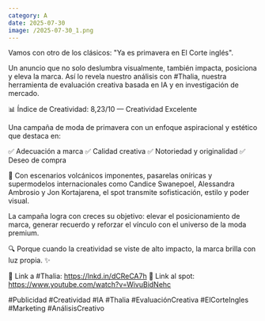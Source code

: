 ```yaml
--- 
category: A 
date: 2025-07-30 
image: /2025-07-30_1.png 
--- 
```


Vamos con otro de los clásicos: "Ya es primavera en El Corte inglés".

Un anuncio que no solo deslumbra visualmente, también impacta, posiciona y eleva la marca. Así lo revela nuestro análisis con #Thalia, nuestra herramienta de evaluación creativa basada en IA y en investigación de mercado.

📊 Índice de Creatividad: 8,23/10 — Creatividad Excelente

Una campaña de moda de primavera con un enfoque aspiracional y estético que destaca en:

✅ Adecuación a marca
✅ Calidad creativa
✅ Notoriedad y originalidad
✅ Deseo de compra

🌋 Con escenarios volcánicos imponentes, pasarelas oníricas y supermodelos internacionales como Candice Swanepoel, Alessandra Ambrosio y Jon Kortajarena, el spot transmite sofisticación, estilo y poder visual.

La campaña logra con creces su objetivo: elevar el posicionamiento de marca, generar recuerdo y reforzar el vínculo con el universo de la moda premium.

🔍 Porque cuando la creatividad se viste de alto impacto, la marca brilla con luz propia. ✨

🔗 Link a #Thalia: https://lnkd.in/dCReCA7h
🎥 Link al spot: https://www.youtube.com/watch?v=WivuBidNehc

#Publicidad #Creatividad #IA #Thalia #EvaluaciónCreativa #ElCorteIngles #Marketing #AnálisisCreativo